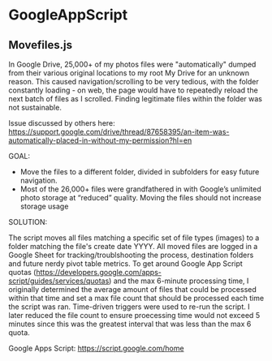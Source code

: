 # GoogleAppScript

## Movefiles.js

In Google Drive, 25,000+ of my photos files were "automatically" dumped from their various original locations to my root My Drive for an unknown reason.
This caused navigation/scrolling to be very tedious, with the folder constantly loading - on web, the page would have to repeatedly reload the next batch of files as I scrolled. Finding legitimate files within the folder was not sustainable.

Issue discussed by others here:
https://support.google.com/drive/thread/87658395/an-item-was-automatically-placed-in-without-my-permission?hl=en

GOAL: 
-	Move the files to a different folder, divided in subfolders for easy future navigation.
-	Most of the 26,000+ files were grandfathered in with Google’s unlimited photo storage at “reduced” quality. Moving the files should not increase storage usage

SOLUTION:

The script moves all files matching a specific set of file types (images) to a folder matching the file's create date YYYY. 
All moved files are logged in a Google Sheet for tracking/troublshooting the process, destination folders and future nerdy pivot table metrics.
To get around Google App Script quotas (https://developers.google.com/apps-script/guides/services/quotas) and the max 6-minute processing time, 
I originally determined the average amount of files that could be processed within that time and set a max file count that should be processed each time the script was ran.
Time-driven triggers were used to re-run the script. I later reduced the file count to ensure proecessing time would not exceed 5 minutes since this was the greatest interval that was less than the max 6 quota.


Google Apps Script: https://script.google.com/home
